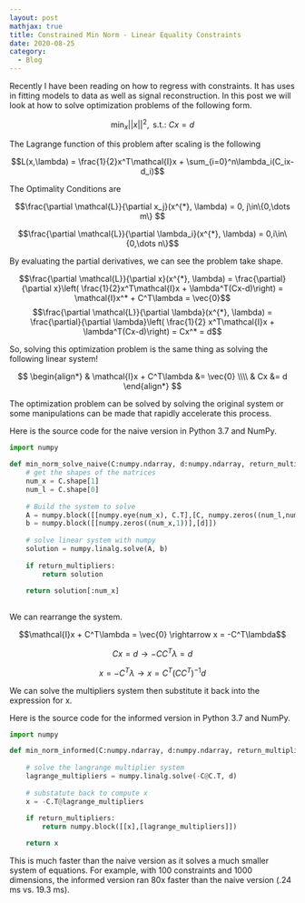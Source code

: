 ```yaml
---
layout: post
mathjax: true
title: Constrained Min Norm - Linear Equality Constraints
date: 2020-08-25
category:
  - Blog
---
```

Recently I have been reading on how to regress with constraints. It has uses in fitting models to data as well as signal reconstruction. In this post we will look at how to solve optimization problems of the following form.

$$\min_{x} ||x||^2, \text{ s.t.: } Cx = d$$

The Lagrange function of this problem after scaling is the following

$$L(x,\lambda) = \frac{1}{2}x^T\mathcal{I}x + \sum_{i=0}^n\lambda_i(C_ix-d_i)$$

The Optimality Conditions are

$$\frac{\partial \mathcal{L}}{\partial x_j}(x^{*}, \lambda) = 0, j\in\{0,\dots m\} $$

$$\frac{\partial \mathcal{L}}{\partial \lambda_i}(x^{*}, \lambda) = 0,i\in\{0,\dots n\}$$

By evaluating the partial derivatives, we can see the problem take shape.

$$\frac{\partial \mathcal{L}}{\partial x}(x^{*}, \lambda) = \frac{\partial}{\partial x}\left( \frac{1}{2}x^T\mathcal{I}x + \lambda^T(Cx-d)\right) = \mathcal{I}x^* + C^T\lambda = \vec{0}$$
$$\frac{\partial \mathcal{L}}{\partial \lambda}(x^{*}, \lambda) = \frac{\partial}{\partial \lambda}\left( \frac{1}{2} x^T\mathcal{I}x + \lambda^T(Cx-d)\right) = Cx^* = d$$

So, solving this optimization problem is the same thing as solving the following linear system!

$$
\begin{align*} 
& \mathcal{I}x + C^T\lambda &=  \vec{0} \\\\ 
& Cx  &=  d
\end{align*}
$$

The optimization problem can be solved by solving the original system or some manipulations can be made that rapidly accelerate this process.

Here is the source code for the naive version in Python 3.7 and NumPy.

```python
import numpy

def min_norm_solve_naive(C:numpy.ndarray, d:numpy.ndarray, return_multipliers:bool = True) -> numpy.ndarray:
    # get the shapes of the matrices
    num_x = C.shape[1]
    num_l = C.shape[0]
    
    # Build the system to solve
    A = numpy.block([[numpy.eye(num_x), C.T],[C, numpy.zeros((num_l,num_l))]])
    b = numpy.block([[numpy.zeros((num_x,1))],[d]])
    
    # solve linear system with numpy
    solution = numpy.linalg.solve(A, b)
      
    if return_multipliers:
        return solution
    
    return solution[:num_x]
  
```

We can rearrange the system.

$$\mathcal{I}x + C^T\lambda =  \vec{0} \rightarrow x = -C^T\lambda$$

$$Cx = d \rightarrow -CC^T \lambda = d$$

$$x = -C^T\lambda \rightarrow x= C^T(CC^T)^{-1}d$$

We can solve the multipliers system then substitute it back into the expression for x.

Here is the source code for the informed version in Python 3.7 and NumPy.

```python
import numpy

def min_norm_informed(C:numpy.ndarray, d:numpy.ndarray, return_multipliers:bool = True) -> numpy.ndarray:
    
    # solve the langrange multiplier system
    lagrange_multipliers = numpy.linalg.solve(-C@C.T, d)
    
    # substatute back to compute x
    x = -C.T@lagrange_multipliers
    
    if return_multipliers:
        return numpy.block([[x],[lagrange_multipliers]])

    return x

```

This is much faster than the naive version as it solves a much smaller system of equations. For example, with 100 constraints and 1000 dimensions, the informed version ran 80x faster than the naive version (.24 ms vs. 19.3 ms).

